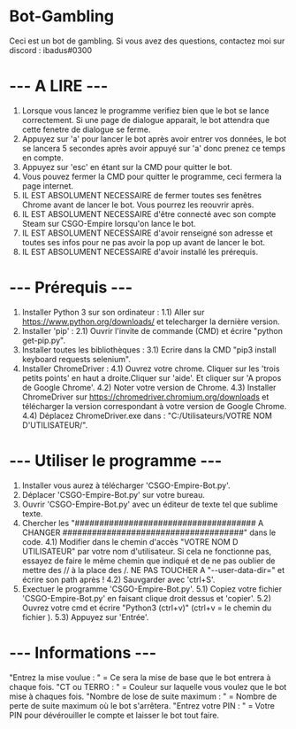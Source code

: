 # Bot-Gambling
 
Ceci est un bot de gambling. Si vous avez des questions, contactez moi sur discord : ibadus#0300

# --- A LIRE ---

1) Lorsque vous lancez le programme verifiez bien que le bot se lance correctement. Si une page de dialogue apparait, le bot attendra que cette fenetre de dialogue se ferme.
2) Appuyez sur 'a' pour lancer le bot après avoir entrer vos données, le bot se lancera 5 secondes après avoir appuyé sur 'a' donc prenez ce temps en compte.
3) Appuyez sur 'esc' en étant sur la CMD pour quitter le bot.
4) Vous pouvez fermer la CMD pour quitter le programme, ceci fermera la page internet.
5) IL EST ABSOLUMENT NECESSAIRE de fermer toutes ses fenêtres Chrome avant de lancer le bot. Vous pourrez les reouvrir après.
6) IL EST ABSOLUMENT NECESSAIRE d'être connecté avec son compte Steam sur CSGO-Empire lorsqu'on lance le bot.
7) IL EST ABSOLUMENT NECESSAIRE d'avoir renseigné son adresse et toutes ses infos pour ne pas avoir la pop up avant de lancer le bot.
8) IL EST ABSOLUMENT NECESSAIRE d'avoir installé les prérequis.

# --- Prérequis ---

1) Installer Python 3 sur son ordinateur :
1.1) Aller sur https://www.python.org/downloads/ et telecharger la dernière version.
2) Installer 'pip' :
2.1) Ouvrir l'invite de commande (CMD) et écrire "python get-pip.py".
3) Installer toutes les bibliothèques :
3.1) Ecrire dans la CMD "pip3 install keyboard requests selenium".
4) Installer ChromeDriver :
4.1) Ouvrez votre chrome. Cliquer sur les 'trois petits points' en haut a droite.Cliquer sur 'aide'. Et cliquer sur 'A propos de Google Chrome'.
4.2) Noter votre version de Chrome.
4.3) Installer ChromeDriver sur https://chromedriver.chromium.org/downloads et télécharger la version correspondant à votre version de Google Chrome.
4.4) Déplacez ChromeDriver.exe dans : "C:/Utilisateurs/VOTRE NOM D'UTILISATEUR/".

# --- Utiliser le programme ---

1) Installer vous aurez à télécharger 'CSGO-Empire-Bot.py'.
2) Déplacer 'CSGO-Empire-Bot.py' sur votre bureau.
3) Ouvrir 'CSGO-Empire-Bot.py' avec un éditeur de texte tel que sublime texte. 
4) Chercher les "##################################### A CHANGER #####################################" dans le code. 
4.1) Modifier dans le chemin d'accès "VOTRE NOM D UTILISATEUR" par votre nom d'utilisateur. Si cela ne fonctionne pas, essayez de faire le même chemin que indiqué et de ne pas oublier de mettre des // à la place des /. NE PAS TOUCHER A "--user-data-dir=" et écrire son path après !
4.2) Sauvgarder avec 'ctrl+S'.
5) Exectuer le programme 'CSGO-Empire-Bot.py'.
5.1) Copiez votre fichier 'CSGO-Empire-Bot.py' en faisant clique droit dessus et 'copier'.
5.2) Ouvrez votre cmd et écrire "Python3 (ctrl+v)" (ctrl+v = le chemin du fichier ).
5.3) Appuyez sur 'Entrée'.

# --- Informations ---

"Entrez la mise voulue : " = Ce sera la mise de base que le bot entrera à chaque fois. 
"CT ou TERRO : " = Couleur sur laquelle vous voulez que le bot mise à chaques fois.
"Nombre de lose de suite maximum : " = Nombre de perte de suite maximum où le bot s'arrêtera.
"Entrez votre PIN : " = Votre PIN pour dévérouiller le compte et laisser le bot tout faire.